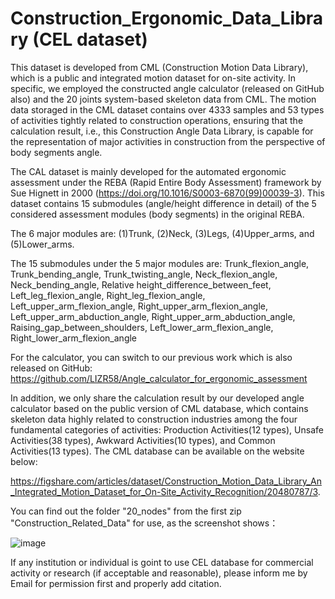 # Construction_Ergonomic_Data_Library (CEL dataset)
This dataset is developed from CML (Construction Motion Data Library), which is a public and integrated motion dataset for on-site activity. In specific, we employed the constructed angle calculator (released on GitHub also) and the 20 joints system-based skeleton data from CML. The motion data storaged in the CML dataset contains over 4333 samples and 53 types of activities tightly related to construction operations, ensuring that the calculation result, i.e., this Construction Angle Data Library, is capable for the representation of major activities in construction from the perspective of body segments angle.

The CAL dataset is mainly developed for the automated ergonomic assessment under the REBA (Rapid Entire Body Assessment) framework by Sue Hignett in 2000 (https://doi.org/10.1016/S0003-6870(99)00039-3). This dataset contains 15 submodules (angle/height difference in detail) of the 5 considered  assessment modules (body segments) in the original REBA.

The 6 major modules are: (1)Trunk, (2)Neck, (3)Legs, (4)Upper_arms, and (5)Lower_arms.

The 15 submodules under the 5 major modules are: Trunk_flexion_angle, Trunk_bending_angle, Trunk_twisting_angle, Neck_flexion_angle, Neck_bending_angle, Relative height_difference_between_feet, Left_leg_flexion_angle, Right_leg_flexion_angle, Left_upper_arm_flexion_angle, Right_upper_arm_flexion_angle, Left_upper_arm_abduction_angle, Right_upper_arm_abduction_angle, Raising_gap_between_shoulders, Left_lower_arm_flexion_angle, Right_lower_arm_flexion_angle

For the calculator, you can switch to our previous work which is also released on GitHub: https://github.com/LIZR58/Angle_calculator_for_ergonomic_assessment

In addition, we only share the calculation result by our developed angle calculator based on the public version of CML database, which contains skeleton data highly related to construction industries among the four fundamental categories of activities: Production Activities(12 types), Unsafe Activities(38 types), Awkward Activities(10 types), and Common Activities(13 types). The CML database can be available on the website below: 

https://figshare.com/articles/dataset/Construction_Motion_Data_Library_An_Integrated_Motion_Dataset_for_On-Site_Activity_Recognition/20480787/3. 

You can find out the folder "20_nodes" from the first zip "Construction_Related_Data" for use, as the screenshot shows：

![image](https://github.com/LIZR58/Construction_Ergonomic_Data_Library/assets/133872933/2e544726-1554-4bf7-808c-3d2bec11cca3)


If any institution or individual is goint to use CEL database for commercial activity or research (if acceptable and reasonable), please inform me by Email for permission first and properly add citation.
